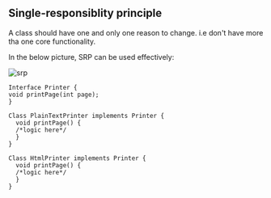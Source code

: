 ## Single-responsiblity principle

A class should have one and only one reason to change. i.e don't have more tha one core functionality.

In the below picture, SRP can be used effectively: 

![srp](https://user-images.githubusercontent.com/6800366/36942688-49348c0c-1f9f-11e8-9159-d9bd0b7e57e6.PNG)

```
Interface Printer {
void printPage(int page);
}

Class PlainTextPrinter implements Printer {
  void printPage() {
  /*logic here*/
  }
}

Class HtmlPrinter implements Printer {
  void printPage() {
  /*logic here*/
  }
}
```

